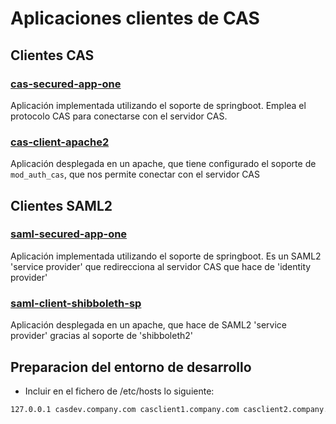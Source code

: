 # Aplicaciones clientes de CAS

## Clientes CAS

### [cas-secured-app-one](cas-secured-app-one/README.md) 

Aplicación implementada utilizando el soporte de springboot. Emplea el protocolo CAS para conectarse con el servidor CAS.

### [cas-client-apache2](cas-client-apache2/README.md)

Aplicación desplegada en un apache, que tiene configurado el soporte de `mod_auth_cas`, que nos permite conectar con el servidor CAS

## Clientes SAML2

### [saml-secured-app-one](saml-secured-app-one/README.md) 

Aplicación implementada utilizando el soporte de springboot. Es un SAML2 'service provider' que redirecciona al servidor CAS que hace de 'identity provider'
 
### [saml-client-shibboleth-sp](saml-client-shibboleth-sp/README.md) 

Aplicación desplegada en un apache, que hace de SAML2 'service provider' gracias al soporte de 'shibboleth2'

## Preparacion del entorno de desarrollo

- Incluir en el fichero de /etc/hosts lo siguiente:

```bash
127.0.0.1 casdev.company.com casclient1.company.com casclient2.company.com samlclient1.company.com samlclient2.company.com
```